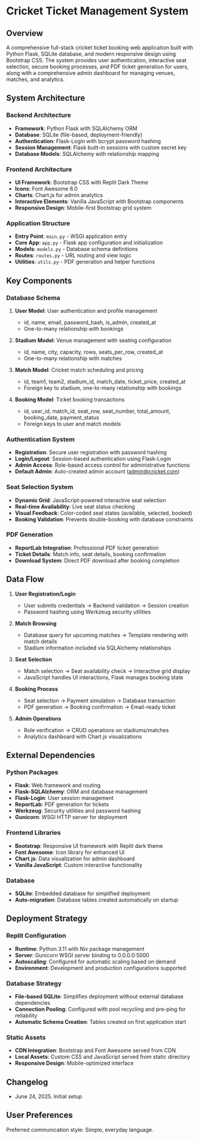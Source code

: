 # Cricket Ticket Management System

## Overview
A comprehensive full-stack cricket ticket booking web application built with Python Flask, SQLite database, and modern responsive design using Bootstrap CSS. The system provides user authentication, interactive seat selection, secure booking processes, and PDF ticket generation for users, along with a comprehensive admin dashboard for managing venues, matches, and analytics.

## System Architecture

### Backend Architecture
- **Framework**: Python Flask with SQLAlchemy ORM
- **Database**: SQLite (file-based, deployment-friendly)
- **Authentication**: Flask-Login with bcrypt password hashing
- **Session Management**: Flask built-in sessions with custom secret key
- **Database Models**: SQLAlchemy with relationship mapping

### Frontend Architecture
- **UI Framework**: Bootstrap CSS with Replit Dark Theme
- **Icons**: Font Awesome 6.0
- **Charts**: Chart.js for admin analytics
- **Interactive Elements**: Vanilla JavaScript with Bootstrap components
- **Responsive Design**: Mobile-first Bootstrap grid system

### Application Structure
- **Entry Point**: `main.py` - WSGI application entry
- **Core App**: `app.py` - Flask app configuration and initialization
- **Models**: `models.py` - Database schema definitions
- **Routes**: `routes.py` - URL routing and view logic
- **Utilities**: `utils.py` - PDF generation and helper functions

## Key Components

### Database Schema
1. **User Model**: User authentication and profile management
   - id, name, email, password_hash, is_admin, created_at
   - One-to-many relationship with bookings

2. **Stadium Model**: Venue management with seating configuration
   - id, name, city, capacity, rows, seats_per_row, created_at
   - One-to-many relationship with matches

3. **Match Model**: Cricket match scheduling and pricing
   - id, team1, team2, stadium_id, match_date, ticket_price, created_at
   - Foreign key to stadium, one-to-many relationship with bookings

4. **Booking Model**: Ticket booking transactions
   - id, user_id, match_id, seat_row, seat_number, total_amount, booking_date, payment_status
   - Foreign keys to user and match models

### Authentication System
- **Registration**: Secure user registration with password hashing
- **Login/Logout**: Session-based authentication using Flask-Login
- **Admin Access**: Role-based access control for administrative functions
- **Default Admin**: Auto-created admin account (admin@cricket.com)

### Seat Selection System
- **Dynamic Grid**: JavaScript-powered interactive seat selection
- **Real-time Availability**: Live seat status checking
- **Visual Feedback**: Color-coded seat states (available, selected, booked)
- **Booking Validation**: Prevents double-booking with database constraints

### PDF Generation
- **ReportLab Integration**: Professional PDF ticket generation
- **Ticket Details**: Match info, seat details, booking confirmation
- **Download System**: Direct PDF download after booking completion

## Data Flow

1. **User Registration/Login**
   - User submits credentials → Backend validation → Session creation
   - Password hashing using Werkzeug security utilities

2. **Match Browsing**
   - Database query for upcoming matches → Template rendering with match details
   - Stadium information included via SQLAlchemy relationships

3. **Seat Selection**
   - Match selection → Seat availability check → Interactive grid display
   - JavaScript handles UI interactions, Flask manages booking state

4. **Booking Process**
   - Seat selection → Payment simulation → Database transaction
   - PDF generation → Booking confirmation → Email-ready ticket

5. **Admin Operations**
   - Role verification → CRUD operations on stadiums/matches
   - Analytics dashboard with Chart.js visualizations

## External Dependencies

### Python Packages
- **Flask**: Web framework and routing
- **Flask-SQLAlchemy**: ORM and database management
- **Flask-Login**: User session management
- **ReportLab**: PDF generation for tickets
- **Werkzeug**: Security utilities and password hashing
- **Gunicorn**: WSGI HTTP server for deployment

### Frontend Libraries
- **Bootstrap**: Responsive UI framework with Replit dark theme
- **Font Awesome**: Icon library for enhanced UI
- **Chart.js**: Data visualization for admin dashboard
- **Vanilla JavaScript**: Custom interactive functionality

### Database
- **SQLite**: Embedded database for simplified deployment
- **Auto-migration**: Database tables created automatically on startup

## Deployment Strategy

### Replit Configuration
- **Runtime**: Python 3.11 with Nix package management
- **Server**: Gunicorn WSGI server binding to 0.0.0.0:5000
- **Autoscaling**: Configured for automatic scaling based on demand
- **Environment**: Development and production configurations supported

### Database Strategy
- **File-based SQLite**: Simplifies deployment without external database dependencies
- **Connection Pooling**: Configured with pool recycling and pre-ping for reliability
- **Automatic Schema Creation**: Tables created on first application start

### Static Assets
- **CDN Integration**: Bootstrap and Font Awesome served from CDN
- **Local Assets**: Custom CSS and JavaScript served from static directory
- **Responsive Design**: Mobile-optimized interface

## Changelog
- June 24, 2025. Initial setup

## User Preferences
Preferred communication style: Simple, everyday language.